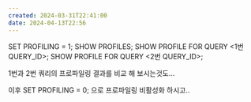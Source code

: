 ```yaml
---
created: 2024-03-31T22:41:00
date: 2024-04-13T22:56
---
```

SET PROFILING = 1;
SHOW PROFILES;
SHOW PROFILE FOR QUERY <1번 QUERY_ID>;
SHOW PROFILE FOR QUERY <2번 QUERY_ID>;

1번과 2번 쿼리의 프로파일링 결과를 비교 해 보시는것도…


이후
SET PROFILING = 0;
으로 프로파일링 비활성화 하시고..
